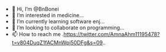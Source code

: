- 👋 Hi, I’m @BnBonei
- 👀 I’m interested in medicine...
- 🌱 I’m currently learning software enj...
- 💞️ I’m looking to collaborate on programming...
- 📫 How to reach me .https://twitter.com/AmnaAhm11195478?t=v804DuqZ1fACMnWpj50DFg&s=09..

<!---
BnBonei/BnBonei is a ✨ special ✨ repository because its `README.md` (this file) appears on your GitHub profile.
You can click the Preview link to take a look at your changes.
--->
